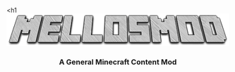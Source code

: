 <h1![image](https://github.com/Mellozx/MellosMod/blob/Master/Textures/icon-mellosmod.png)</h1>
<h3 align="center">A General Minecraft Content Mod</h3>




